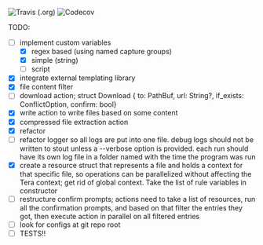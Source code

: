 ![Travis (.org)](https://img.shields.io/travis/cbr9/alfred)
![Codecov](https://img.shields.io/codecov/c/github/cbr9/alfred)

TODO:
- [ ] implement custom variables
  - [x] regex based (using named capture groups)
  - [x] simple (string)
  - [ ] script 
- [x] integrate external templating library
- [x] file content filter
- [ ] download action; struct Download { to: PathBuf, url: String?, if_exists: ConflictOption, confirm: bool}
- [x] write action to write files based on some content
- [x] compressed file extraction action
- [x] refactor
- [ ] refactor logger so all logs are put into one file. debug logs should not be written to stout unless a --verbose option is provided. each run should have its own log file in a folder named with the time the program was run
- [x] create a resource struct that represents a file and holds a context for that specific file, so operations can be parallelized without affecting the Tera context; get rid of global context. Take the list of rule variables in constructor
- [ ] restructure confirm prompts; actions need to take a list of resources, run all the confirmation prompts, and based on that filter the entries they got, then execute action in parallel on all filtered entries
- [ ] look for configs at git repo root
- [ ] TESTS!!
